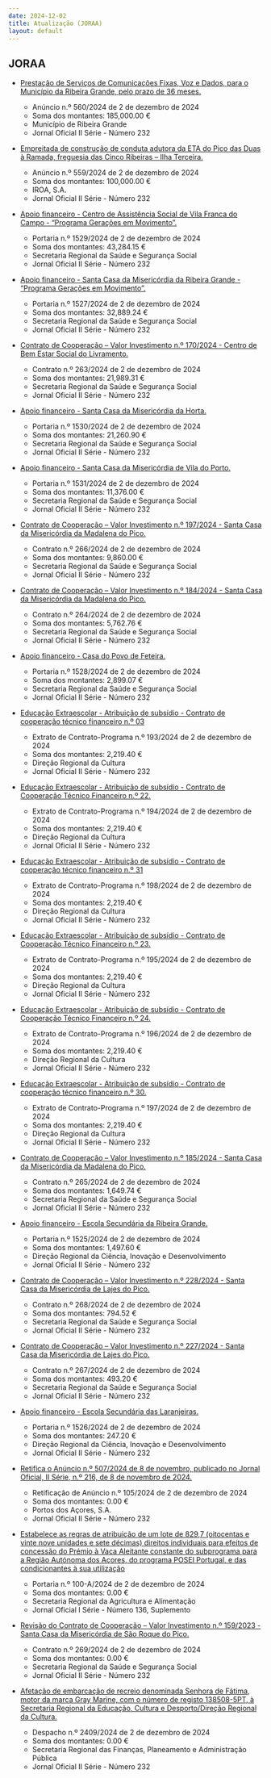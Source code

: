 ```yaml
---
date: 2024-12-02
title: Atualização (JORAA)
layout: default
---
```

## JORAA

* [Prestação de Serviços de Comunicações Fixas, Voz e Dados, para o Município da Ribeira Grande, pelo prazo de 36 meses.](https://jo.azores.gov.pt/#/ato/f38bf3b7-66a9-47cf-a3f7-d2d7081e912d)
  * Anúncio n.º 560/2024 de 2 de dezembro de 2024
  * Soma dos montantes: 185,000.00 €
  * Município de Ribeira Grande
  * Jornal Oficial II Série - Número 232

* [Empreitada de construção de conduta adutora da ETA do Pico das Duas à Ramada, freguesia das Cinco Ribeiras – Ilha Terceira.](https://jo.azores.gov.pt/#/ato/5555b72e-dc9f-459a-a0a2-48c051d774c6)
  * Anúncio n.º 559/2024 de 2 de dezembro de 2024
  * Soma dos montantes: 100,000.00 €
  * IROA, S.A.
  * Jornal Oficial II Série - Número 232

* [Apoio financeiro - Centro de Assistência Social de Vila Franca do Campo - “Programa Gerações em Movimento”.](https://jo.azores.gov.pt/#/ato/f307b870-17e1-4bcb-b62d-29f8ce8ef707)
  * Portaria n.º 1529/2024 de 2 de dezembro de 2024
  * Soma dos montantes: 43,284.15 €
  * Secretaria Regional da Saúde e Segurança Social
  * Jornal Oficial II Série - Número 232

* [Apoio financeiro -  Santa Casa da Misericórdia da Ribeira Grande - “Programa Gerações em Movimento”.](https://jo.azores.gov.pt/#/ato/1702f8df-a26a-4206-aab0-4515be0f095c)
  * Portaria n.º 1527/2024 de 2 de dezembro de 2024
  * Soma dos montantes: 32,889.24 €
  * Secretaria Regional da Saúde e Segurança Social
  * Jornal Oficial II Série - Número 232

* [Contrato de Cooperação – Valor Investimento n.º 170/2024 - Centro de Bem Estar Social do Livramento.](https://jo.azores.gov.pt/#/ato/eb10f1f4-2246-458f-8db5-e14d14f7de38)
  * Contrato n.º 263/2024 de 2 de dezembro de 2024
  * Soma dos montantes: 21,989.31 €
  * Secretaria Regional da Saúde e Segurança Social
  * Jornal Oficial II Série - Número 232

* [Apoio financeiro - Santa Casa da Misericórdia da Horta.](https://jo.azores.gov.pt/#/ato/ba7301f7-f693-4d7a-841c-b377c5807262)
  * Portaria n.º 1530/2024 de 2 de dezembro de 2024
  * Soma dos montantes: 21,260.90 €
  * Secretaria Regional da Saúde e Segurança Social
  * Jornal Oficial II Série - Número 232

* [Apoio financeiro - Santa Casa da Misericórdia de Vila do Porto.](https://jo.azores.gov.pt/#/ato/b0879dd0-d857-4fed-ae25-d7307e5a9837)
  * Portaria n.º 1531/2024 de 2 de dezembro de 2024
  * Soma dos montantes: 11,376.00 €
  * Secretaria Regional da Saúde e Segurança Social
  * Jornal Oficial II Série - Número 232

* [Contrato de Cooperação – Valor Investimento n.º 197/2024 - Santa Casa da Misericórdia da Madalena do Pico.](https://jo.azores.gov.pt/#/ato/ae1a5303-795a-41a6-b6d7-f8e6dfc5143d)
  * Contrato n.º 266/2024 de 2 de dezembro de 2024
  * Soma dos montantes: 9,860.00 €
  * Secretaria Regional da Saúde e Segurança Social
  * Jornal Oficial II Série - Número 232

* [Contrato de Cooperação – Valor Investimento n.º 184/2024 - Santa Casa da Misericórdia da Madalena do Pico.](https://jo.azores.gov.pt/#/ato/8504e851-97e8-4013-893f-f9b957d45cc9)
  * Contrato n.º 264/2024 de 2 de dezembro de 2024
  * Soma dos montantes: 5,762.76 €
  * Secretaria Regional da Saúde e Segurança Social
  * Jornal Oficial II Série - Número 232

* [Apoio financeiro - Casa do Povo de Feteira.](https://jo.azores.gov.pt/#/ato/60bb2888-2b16-41e5-8b53-1ca2e11ee088)
  * Portaria n.º 1528/2024 de 2 de dezembro de 2024
  * Soma dos montantes: 2,899.07 €
  * Secretaria Regional da Saúde e Segurança Social
  * Jornal Oficial II Série - Número 232

* [Educação Extraescolar - Atribuição de subsídio - Contrato de cooperação técnico financeiro n.º 03](https://jo.azores.gov.pt/#/ato/0cb5804c-88ea-48d8-af86-4d41e66e8be3)
  * Extrato de Contrato-Programa n.º 193/2024 de 2 de dezembro de 2024
  * Soma dos montantes: 2,219.40 €
  * Direção Regional da Cultura
  * Jornal Oficial II Série - Número 232

* [Educação Extraescolar - Atribuição de subsídio - Contrato de Cooperação Técnico Financeiro n.º 22.](https://jo.azores.gov.pt/#/ato/ff1adaa0-7e73-41f2-ba17-728dd5139d87)
  * Extrato de Contrato-Programa n.º 194/2024 de 2 de dezembro de 2024
  * Soma dos montantes: 2,219.40 €
  * Direção Regional da Cultura
  * Jornal Oficial II Série - Número 232

* [Educação Extraescolar - Atribuição de subsídio - Contrato de cooperação técnico financeiro n.º 31](https://jo.azores.gov.pt/#/ato/f0268998-35dd-4763-a0c9-00c6afe89d3c)
  * Extrato de Contrato-Programa n.º 198/2024 de 2 de dezembro de 2024
  * Soma dos montantes: 2,219.40 €
  * Direção Regional da Cultura
  * Jornal Oficial II Série - Número 232

* [Educação Extraescolar - Atribuição de subsídio - Contrato de Cooperação Técnico Financeiro n.º 23.](https://jo.azores.gov.pt/#/ato/b2561e39-9984-44b3-98db-46828f47f3b2)
  * Extrato de Contrato-Programa n.º 195/2024 de 2 de dezembro de 2024
  * Soma dos montantes: 2,219.40 €
  * Direção Regional da Cultura
  * Jornal Oficial II Série - Número 232

* [Educação Extraescolar - Atribuição de subsídio - Contrato de Cooperação Técnico Financeiro n.º 24.](https://jo.azores.gov.pt/#/ato/93478cbb-4cde-4333-aa10-7d056f8928af)
  * Extrato de Contrato-Programa n.º 196/2024 de 2 de dezembro de 2024
  * Soma dos montantes: 2,219.40 €
  * Direção Regional da Cultura
  * Jornal Oficial II Série - Número 232

* [Educação Extraescolar - Atribuição de subsídio - Contrato de cooperação técnico financeiro n.º 30.](https://jo.azores.gov.pt/#/ato/73006628-3603-4b3f-b270-5690b15ded44)
  * Extrato de Contrato-Programa n.º 197/2024 de 2 de dezembro de 2024
  * Soma dos montantes: 2,219.40 €
  * Direção Regional da Cultura
  * Jornal Oficial II Série - Número 232

* [Contrato de Cooperação – Valor Investimento n.º 185/2024 - Santa Casa da Misericórdia da Madalena do Pico.](https://jo.azores.gov.pt/#/ato/193fa794-b1e1-4466-bfec-d3a79ae5ad3e)
  * Contrato n.º 265/2024 de 2 de dezembro de 2024
  * Soma dos montantes: 1,649.74 €
  * Secretaria Regional da Saúde e Segurança Social
  * Jornal Oficial II Série - Número 232

* [Apoio financeiro - Escola Secundária da Ribeira Grande.](https://jo.azores.gov.pt/#/ato/0495c602-3b15-4408-a746-7e1bdcbf8269)
  * Portaria n.º 1525/2024 de 2 de dezembro de 2024
  * Soma dos montantes: 1,497.60 €
  * Direção Regional da Ciência, Inovação e Desenvolvimento
  * Jornal Oficial II Série - Número 232

* [Contrato de Cooperação – Valor Investimento n.º 228/2024 - Santa Casa da Misericórdia de Lajes do Pico.](https://jo.azores.gov.pt/#/ato/a54c84a2-a442-4d56-8c38-882af57be653)
  * Contrato n.º 268/2024 de 2 de dezembro de 2024
  * Soma dos montantes: 794.52 €
  * Secretaria Regional da Saúde e Segurança Social
  * Jornal Oficial II Série - Número 232

* [Contrato de Cooperação – Valor Investimento n.º 227/2024 -  Santa Casa da Misericórdia de Lajes do Pico.](https://jo.azores.gov.pt/#/ato/5e2c2433-8f6c-4fb1-8271-f1db55373e0e)
  * Contrato n.º 267/2024 de 2 de dezembro de 2024
  * Soma dos montantes: 493.20 €
  * Secretaria Regional da Saúde e Segurança Social
  * Jornal Oficial II Série - Número 232

* [Apoio financeiro - Escola Secundária das Laranjeiras.](https://jo.azores.gov.pt/#/ato/d7870b08-5434-455c-be60-eb4ebd749f99)
  * Portaria n.º 1526/2024 de 2 de dezembro de 2024
  * Soma dos montantes: 247.20 €
  * Direção Regional da Ciência, Inovação e Desenvolvimento
  * Jornal Oficial II Série - Número 232

* [Retifica o Anúncio n.º 507/2024 de 8 de novembro, publicado no Jornal Oficial, II Série, n.º 216, de 8 de novembro de 2024.](https://jo.azores.gov.pt/#/ato/605c4ffb-6976-4b1c-9f0b-4b533faa499e)
  * Retificação de Anúncio n.º 105/2024 de 2 de dezembro de 2024
  * Soma dos montantes: 0.00 €
  * Portos dos Açores, S.A.
  * Jornal Oficial II Série - Número 232

* [Estabelece as regras de atribuição de um lote de 829,7 (oitocentas e vinte nove unidades e sete décimas) direitos individuais para efeitos de concessão do Prémio à Vaca Aleitante constante do subprograma para a Região Autónoma dos Açores, do programa POSEI Portugal, e das condicionantes à sua utilização](https://jo.azores.gov.pt/#/ato/536c57bb-6880-4526-8f7b-e939331eac8b)
  * Portaria n.º 100-A/2024 de 2 de dezembro de 2024
  * Soma dos montantes: 0.00 €
  * Secretaria Regional da Agricultura e Alimentação
  * Jornal Oficial I Série - Número 136, Suplemento

* [Revisão do Contrato de Cooperação – Valor Investimento n.º 159/2023 - Santa Casa da Misericórdia de São Roque do Pico.](https://jo.azores.gov.pt/#/ato/0dff1ace-7d91-409c-9777-6412e6edbd5b)
  * Contrato n.º 269/2024 de 2 de dezembro de 2024
  * Soma dos montantes: 0.00 €
  * Secretaria Regional da Saúde e Segurança Social
  * Jornal Oficial II Série - Número 232

* [Afetação de embarcação de recreio denominada Senhora de Fátima, motor da marca Gray Marine, com o número de registo 138508-5PT, à Secretaria Regional da Educação, Cultura e Desporto/Direção Regional da Cultura.](https://jo.azores.gov.pt/#/ato/fa9e3955-111f-4c92-ad7b-1344a4646f40)
  * Despacho n.º 2409/2024 de 2 de dezembro de 2024
  * Soma dos montantes: 0.00 €
  * Secretaria Regional das Finanças, Planeamento e Administração Pública
  * Jornal Oficial II Série - Número 232

